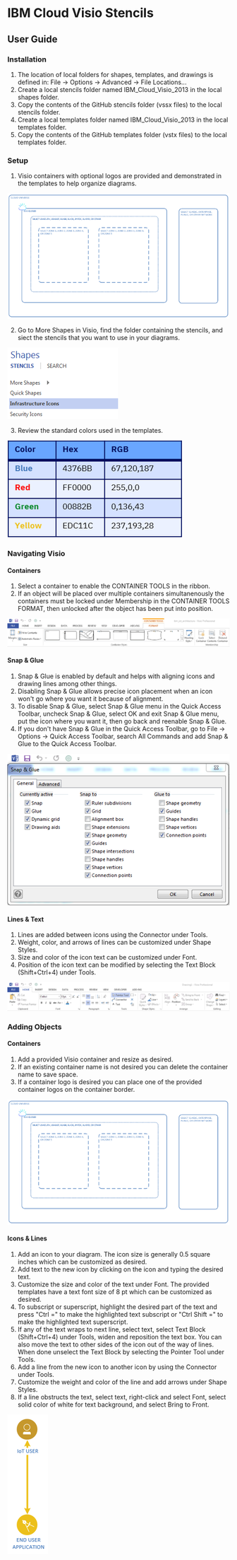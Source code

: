 # IBM Cloud Visio Stencils

## User Guide

### Installation

1. The location of local folders for shapes, templates, and drawings is defined in:
File -> Options -> Advanced -> File Locations...
2. Create a local stencils folder named IBM_Cloud_Visio_2013 in the local shapes folder.  
3. Copy the contents of the GitHub stencils folder (vssx files) to the local stencils folder.
4. Create a local templates folder named IBM_Cloud_Visio_2013 in the local templates folder.  
5. Copy the contents of the GitHub templates folder (vstx files) to the local templates folder.

### Setup

1. Visio containers with optional logos are provided and demonstrated in the templates to help organize diagrams.

![Containers](/images/containers.png)

2. Go to More Shapes in Visio, find the folder containing the stencils, and siect the stencils that you want to use in your diagrams.

![Shapes](/images/shapes.png)

3. Review the standard colors used in the templates.

![Colors](/images/colors.png)

### Navigating Visio

#### Containers
1. Select a container to enable the CONTAINER TOOLS in the ribbon.
2. If an object will be placed over multiple containers simultanenously the containers must be locked under Membership in the CONTAINER TOOLS FORMAT, then unlocked after the object has been put into position.

![RibbonWithFormat](/images/ribbonwithformat.png)

#### Snap & Glue
1. Snap & Glue is enabled by default and helps with aligning icons and drawing lines among other things.
2. Disabling Snap & Glue allows precise icon placement when an icon won't go where you want it because of alignment.
3. To disable Snap & Glue, select Snap & Glue menu in the Quick Access Toolbar, uncheck Snap & Glue, select OK and exit Snap & Glue menu, put the icon where you want it, then go back and reenable Snap & Glue.
4. If you don't have Snap & Glue in the Quick Access Toolbar, go to File -> Options -> Quick Access Toolbar, search All Commands and add Snap & Glue to the Quick Access Toolbar.

![SnapAndGlue](/images/snapandglue.png)

#### Lines & Text
1. Lines are added between icons using the Connector under Tools.
2. Weight, color, and arrows of lines can be customized under Shape Styles.  
3. Size and color of the icon text can be customized under Font.
4. Position of the icon text can be modified by selecting the Text Block (Shift+Ctrl+4) under Tools.

![Ribbon](/images/ribbon.png)

### Adding Objects

#### Containers
1. Add a provided Visio container and resize as desired.
2. If an existing container name is not desired you can delete the container name to save space.
3. If a container logo is desired you can place one of the provided container logos on the container border.  

![Containers](/images/containers.png)

#### Icons & Lines
1. Add an icon to your diagram.  The icon size is generally 0.5 square inches which can be customized as desired.
2. Add text to the new icon by clicking on the icon and typing the desired text.
3. Customize the size and color of the text under Font.  The provided templates have a text font size of 8 pt which can be customized as desired.
4. To subscript or superscript, highlight the desired part of the text and press "Ctrl =" to make the highlighted text subscript or "Ctrl Shift =" to make the highlighted text superscript. 
5. If any of the text wraps to next line, select text, select Text Block (Shift+Ctrl+4) under Tools, widen and reposition the text box.  You can also move the text to other sides of the icon out of the way of lines.  When done unselect the Text Block by selecting the Pointer Tool under Tools. 
6. Add a line from the new icon to another icon by using the Connector under Tools. 
7. Customize the weight and color of the line and add arrows under Shape Styles.
8. If a line obstructs the text, select text, right-click and select Font, select solid color of white for text background, and select Bring to Front. 

![IconsAndLines](/images/iconsandlines.png)
